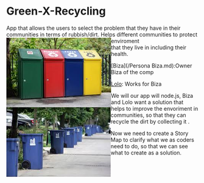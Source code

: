 # Green-X-Recycling

App that allows the users to select the problem that they have in their communities in terms of rubbish/dirt.
<img align="left" padding=10px src="./images/images (1).jpg">
Helps different communities to protect enviroment<br> that they live in including their health.
<img align="left" padding=10px src="./images/images.jpg">
* [Biza](/Persona Biza.md):Owner Biza of the comp

* [Lolo](/Persona_Lolo.md): Works for Biza

We will our app will node.js,
Biza and Lolo want a solution that helps to improve the envoriment in communities, so that they can recycle the dirt by collecting it .

Now we need to create a Story Map to clarify what we as coders need to do, so that we can see what to create as a solution.
